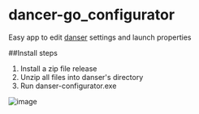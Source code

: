 # dancer-go_configurator
Easy app to edit [danser](https://github.com/Wieku/danser-go) settings and launch properties

##Install steps

1. Install a zip file release
2. Unzip all files into danser's directory
3. Run danser-configurator.exe 

![image](https://cdn.discordapp.com/attachments/788349108678688792/881889560710217738/unknown.png)
